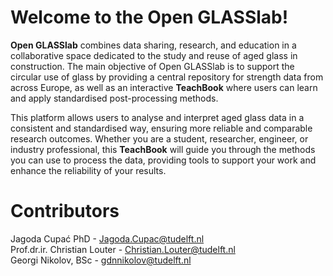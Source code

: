 # Welcome to the Open GLASSlab!

**Open GLASSlab** combines data sharing, research, and education in a collaborative space dedicated to the study and reuse of aged glass in construction. The main objective of Open GLASSlab is to support the circular use of glass by providing a central repository for strength data from across Europe, as well as an interactive **TeachBook** where users can learn and apply standardised post-processing methods. 

This platform allows users to analyse and interpret aged glass data in a consistent and standardised way, ensuring more reliable and comparable research outcomes. Whether you are a student, researcher, engineer, or industry professional, this **TeachBook** will guide you through the methods you can use to process the data, providing tools to support your work and enhance the reliability of your results.

# Contributors
Jagoda Cupać PhD - [Jagoda.Cupac@tudelft.nl](mailto:Jagoda.Cupac@tudelft.nl) <br>
Prof.dr.ir. Christian Louter - [Christian.Louter@tudelft.nl](mailto:Christian.Louter@tudelft.nl) <br>
Georgi Nikolov, BSc - [gdnnikolov@tudelft.nl](mailto:gdnnikolov@tudelft.nl)
